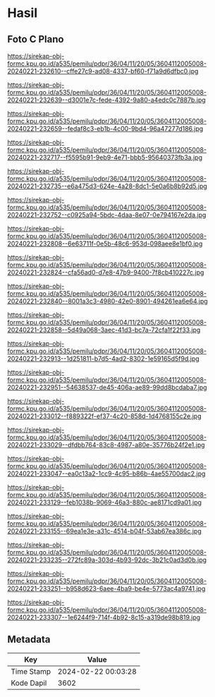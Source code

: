 # Hasil

## Foto C Plano

https://sirekap-obj-formc.kpu.go.id/a535/pemilu/pdpr/36/04/11/20/05/3604112005008-20240221-232610--cffe27c9-ad08-4337-bf60-f71a9d6dfbc0.jpg

https://sirekap-obj-formc.kpu.go.id/a535/pemilu/pdpr/36/04/11/20/05/3604112005008-20240221-232639--d3001e7c-fede-4392-9a80-a4edc0c7887b.jpg

https://sirekap-obj-formc.kpu.go.id/a535/pemilu/pdpr/36/04/11/20/05/3604112005008-20240221-232659--fedaf8c3-eb1b-4c00-9bd4-96a47277d186.jpg

https://sirekap-obj-formc.kpu.go.id/a535/pemilu/pdpr/36/04/11/20/05/3604112005008-20240221-232717--f5595b91-9eb9-4e71-bbb5-95640373fb3a.jpg

https://sirekap-obj-formc.kpu.go.id/a535/pemilu/pdpr/36/04/11/20/05/3604112005008-20240221-232735--e6a475d3-624e-4a28-8dc1-5e0a6b8b92d5.jpg

https://sirekap-obj-formc.kpu.go.id/a535/pemilu/pdpr/36/04/11/20/05/3604112005008-20240221-232752--c0925a94-5bdc-4daa-8e07-0e794167e2da.jpg

https://sirekap-obj-formc.kpu.go.id/a535/pemilu/pdpr/36/04/11/20/05/3604112005008-20240221-232808--6e63711f-0e5b-48c6-953d-098aee8e1bf0.jpg

https://sirekap-obj-formc.kpu.go.id/a535/pemilu/pdpr/36/04/11/20/05/3604112005008-20240221-232824--cfa56ad0-d7e8-47b9-9400-7f8cb410227c.jpg

https://sirekap-obj-formc.kpu.go.id/a535/pemilu/pdpr/36/04/11/20/05/3604112005008-20240221-232840--8001a3c3-4980-42e0-8901-494261ea6e64.jpg

https://sirekap-obj-formc.kpu.go.id/a535/pemilu/pdpr/36/04/11/20/05/3604112005008-20240221-232858--5d49a068-3aec-41d3-bc7a-72cfa1f22f33.jpg

https://sirekap-obj-formc.kpu.go.id/a535/pemilu/pdpr/36/04/11/20/05/3604112005008-20240221-232913--1d251811-b7d5-4ad2-8302-1e59165d5f9d.jpg

https://sirekap-obj-formc.kpu.go.id/a535/pemilu/pdpr/36/04/11/20/05/3604112005008-20240221-232951--54638537-de45-406a-ae89-99dd8bcdaba7.jpg

https://sirekap-obj-formc.kpu.go.id/a535/pemilu/pdpr/36/04/11/20/05/3604112005008-20240221-233012--f889322f-ef37-4c20-858d-1d4768155c2e.jpg

https://sirekap-obj-formc.kpu.go.id/a535/pemilu/pdpr/36/04/11/20/05/3604112005008-20240221-233029--dfdbb764-83c8-4987-a80e-35776b24f2e1.jpg

https://sirekap-obj-formc.kpu.go.id/a535/pemilu/pdpr/36/04/11/20/05/3604112005008-20240221-233047--ea0c13a2-1cc9-4c95-b86b-4ae55700dac2.jpg

https://sirekap-obj-formc.kpu.go.id/a535/pemilu/pdpr/36/04/11/20/05/3604112005008-20240221-233129--feb1038b-9069-46a3-880c-ae8171cd9a01.jpg

https://sirekap-obj-formc.kpu.go.id/a535/pemilu/pdpr/36/04/11/20/05/3604112005008-20240221-233155--69ea1e3e-a31c-4514-b04f-53ab67ea386c.jpg

https://sirekap-obj-formc.kpu.go.id/a535/pemilu/pdpr/36/04/11/20/05/3604112005008-20240221-233235--272fc89a-303d-4b93-92dc-3b21c0ad3d0b.jpg

https://sirekap-obj-formc.kpu.go.id/a535/pemilu/pdpr/36/04/11/20/05/3604112005008-20240221-233251--b958d623-6aee-4ba9-be4e-5773ac4a9741.jpg

https://sirekap-obj-formc.kpu.go.id/a535/pemilu/pdpr/36/04/11/20/05/3604112005008-20240221-233307--1e6244f9-714f-4b92-8c15-a319de98b819.jpg


## Metadata

| Key        | Value               |
| ---------- | ------------------- |
| Time Stamp | 2024-02-22 00:03:28 |
| Kode Dapil | 3602                |



